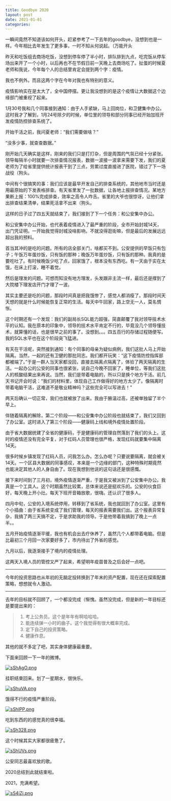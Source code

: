```yaml
---
title: Goodbye 2020
layout: post
date: 2021-01-01
categories: 
---
```


一瞬间竟然不知道该如何开头，赶紧参考了一下去年的goodbye，没想到也是一样。今年相比去年发生了更多事，一时不知从何说起。（万能开头

昨天和吃饭组去商场吃饭，没想到停车停了半小时，排队排到九点，吃完饭从停车场出来开了一个小时，以后再也不在节假日前一天晚上去商场吃了。扯蛋的时候夏老师和我说，今年每个人的总结里肯定会提到两个字：疫情。

我也不例外。而且这两个字在今年对我也有特别的意义。

疫情影响实在是太大了，全中国停摆。更让我没想到的是这个疫情让大数据这个边缘部门被重视了起来。

1月30号我和几个同事接到通知：由于人手紧缺，马上回岗位，和卫健集中办公。这时我才了解到，1月24号除夕的时候，单位里的领导和部分同事已经开始加班开发疫情防控排查系统了。

开始干活之前，我问夏老师：“我们需要做啥？”

“没多少事，就查查数据。”

刚开始几天确实是这样，刚来的我们只是打打杂，但是周围的气氛已经十分紧张。领导每隔半小时就要一次排查情况报表，数据一波接一波拿来需要下发，我们的夏老师为了给省里提供统计报表干到了三点，劳累过度直接进了医院，错过了下一场战役（狗头。

中间有个很搞笑的事：我们应该是最早开发自己的排查系统的，其他地市当时还是用最原始的下发表格排查。有天省里发了一批数据，让各地上报排查情况。某地方果断上报：100%完成排查，效率之高令人咋舌。省里的大爷也很惊讶，让他们拿出排查结果清单，结果死活拿不出来（狗头。

这样的日子过了四五天就结束了，我们接到了下一个任务：和公安集中办公。

和公安集中办公开始，也代表着疫情进入了最严重的阶段，全市开始封城14天，出门凭证明。一开始我觉得封城没啥影响，不就没得逛街嘛，但是最后的发展远远超出我的预料。

首当其冲的是吃的问题。所有的店全部关门，啥都买不到。公安提供的早饭只有包子；午饭万年蛋炒饭，只有饭的那种；晚饭万年蛋炒饭，只有饭的那种。我真的是要吃吐了。有时候晚饭少吃了点，回家饿了，根本没有东西吃。有一天由于实在太饿，在床上打滚，睡不着觉。

然后是理发的问题。可想而知没有地方理发，头发跟非主流一样，最后还是撑到了大院楼下理发店开门才理了一波。

其实主要还是吃的问题，那段时间真是把我饿惨了，感觉人都消瘦了。那段时间天天想的就是什么时候能恢复正常的生活。每天中午回家，路上空无一人，莫名惆怅。

这个时期还有一个发现：我们的副局长SQL能力超强，简直颠覆了我对领导技术水平的认知。我在原本的印象中，领导的技术水平肯定不行的，毕竟没几个领导懂技术，就算懂的话，也是很早之前的事了。没想到。。。四五百行的存储过程随便写。我的SQL水平也在这个阶段突飞猛进。

有天在干活呢，突然接到通知：有个同事的母亲为疑似病例，我们这批人马上开始隔离。当然，一起的还有卫健的那批同志。我们都开玩笑：“这下疫情防控指挥部都被端了。”于是一群人当天家都没回，直接去隔离点隔离了，体验了两天隔离的生活。一起办公的公安的同事也很紧张，说自己今晚不回家了，睡单位，等我们这批人的核酸结果出来再说。当然，我们是带着电脑的，所以只是换个地方干活。前几天书记开会时说：“我们的材料里，体现自己工作做得好的地方太少了。像隔离时带着电脑干活，这难道不是敬业精神吗？这些完全可以写进去！”

两天后确认一切正常，我们也就被放了出来。我由于腋温过高，还被单独留了半个早上。

伴随着隔离的解除，第二个阶段——和公安集中办公阶段也就结束了，我们又回到了办公室。这时进入了第三个阶段——健康码上线和境外疫情处置阶段。

由于省大数据统建了全省的健康码，于是健康码的管理自然落到了我们的头上。这时的疫情还没有完全平复，对于红码人员管理也很严格，发现红码就要集中隔离14天。

很多时候乡镇发现了红码人员，问我怎么办。怎么办呢？只要说要隔离，就会被关14天。一个区县大数据的同事感叹，本来是一个边缘的部门，这种特殊时期竟然也能决定其他人的人身自由了。现在我想到他说的这句话还是很感慨。

接下来时间到了三月初，境外疫情逐渐严重，于是我又被派到了公安集中办公。我真是一个工具人。这个时期虽然比较累，总体来说还是挺欢乐的。公安的伙食巨好，每天晚上开小灶。每天下班开音箱放歌，很嗨。还认识了很多人。

四月中旬，公安的入境系统停用，转移到了省系统，我也就回到了办公室。这里有个小插曲：由于省系统变成了我们管理，每天的报表需要我们出。这个报表异常复杂，我搞了两三天搞不定，于是求助我的领导。于是他带着我搞到了晚上一点半。。

五月开始疫情逐渐平缓，我也有机会出去疗休养了，虽然几个人都带着电脑。但是比最初三个月回一次家要好多了，市内待出了外省的感觉。

九月以后，我逐渐接手了境内的疫情处理。

这两天入境人员的管控又严了起来，希望明年疫苗普及之后会好一点吧。



---

今年的投资思路也从年初的无脑定投转换到了年末的资产配置，现在还在探索配置策略，想想就令人激动。

---

去年的目标就不回顾了，一个都没完成（惭愧。虽然没完成，但是新的一年目标还是要提出来的：

> 1. 考上公务员。这个是年年有啊哈哈哈。
> 2. 能连续弹一小时的曲子。这个我觉得有很大概率完成。
> 3. 定下自己的投资策略。
> 4. 健康作息。

其他的就不多定了吧，其实身体健康最重要。

下面来回顾一下一年的微博。

[![sShAgO.png](https://s3.ax1x.com/2021/01/02/sShAgO.png)](https://imgchr.com/i/sShAgO)

挂职结束回来。划了一星期水，很快乐。

[![sShuVA.png](https://s3.ax1x.com/2021/01/02/sShuVA.png)](https://imgchr.com/i/sShuVA)

饿得不行的疫情严重阶段。

[![sShlPP.png](https://s3.ax1x.com/2021/01/02/sShlPP.png)](https://imgchr.com/i/sShlPP)

吃到东西的的感觉真的很幸福。

[![sSh328.png](https://s3.ax1x.com/2021/01/02/sSh328.png)](https://imgchr.com/i/sSh328)

这个时候其实大家都很疲惫了。

[![sShUVs.png](https://s3.ax1x.com/2021/01/02/sShUVs.png)](https://imgchr.com/i/sShUVs)

公安同志最喜欢放的歌。

2020总结到此就结束啦。

2021，充满希望。

[![sS4iZj.png](https://s3.ax1x.com/2021/01/02/sS4iZj.png)](https://imgchr.com/i/sS4iZj)



